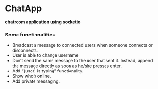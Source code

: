 # ChatApp

**chatroom application using socketio**

### Some functionalities

- Broadcast a message to connected users when someone connects or disconnects.
- User is able to change username
- Don’t send the same message to the user that sent it. Instead, append the message directly as soon as he/she presses enter.
- Add “{user} is typing” functionality.
- Show who’s online.
- Add private messaging.
